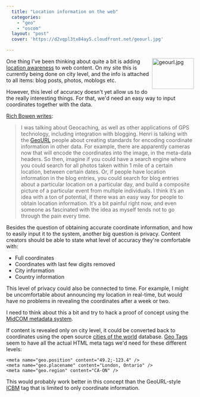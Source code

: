 ```yaml
---
  title: "Location information on the web"
  categories: 
    - "geo"
    - "oscom"
  layout: "post"
  cover: 'https://d2vqpl3tx84ay5.cloudfront.net/geourl.jpg'

---
```

<img src="https://d2vqpl3tx84ay5.cloudfront.net/geourl.jpg" border="0" height="83" width="112" alt="geourl.jpg" title="Site locations on the GeoURL map" align="right" />

One thing I've been thinking about quite a bit is adding [location awareness][1] to web content. On my site this is currently being done on city level, and the info is attached to all items: blog posts, photos, moblogs etc.

However, this level of accuracy doesn't yet allow us to do the really interesting things. For that, we'd need an easy way to input coordinates together with the data.

[Rich Bowen writes][2]:

> I was talking about Geocaching, as well as other applications of GPS technology, including integration with blogging. Henri is talking with the [GeoURL][3] people about creating standards for encoding coordinate information in other data. For example, there are apparently cameras now that will encode the coordinates into the image, in the meta-data headers. So then, imagine if you could have a search engine where you could search for all photos taken within 1 mile of a certain location, between certain dates. Or, if people have location information in the blog entries, you could search for blog entries about a particular location on a particular day, and build a composite picture of a particular event from multiple individuals. I think it&rsquo;s an idea with a ton of potential, if there was an easy way for people to obtain location information. It&rsquo;s a bit painful right now, and even someone as fascinated with the idea as myself tends not to go through the pain every time.

Besides the question of obtaining accurate coordinate information, and how to easily input it to the system, another big question is privacy. Content creators should be able to state what level of accuracy they're comfortable with:

- Full coordinates
- Coordinates with last few digits removed
- City information
- Country information

This level of privacy could also be connected to time. For example, I might be uncomfortable about announcing my location in real-time, but would have no problems in revealing the coordinates after a week or two.

I need to think about this a bit and try to hack a proof of concept using the [MidCOM metadata system][4].

If content is revealed only on city level, it could be converted back to coordinates using the open source [cities of the world][5] database. [Geo Tags][6] seem to have all the actual HTML meta tags we'd need for these different levels:

	<meta name="geo.position" content="49.2;-123.4" />
	<meta name="geo.placename" content="London, Ontario" />
	<meta name="geo.region" content="CA-ON" />

This would probably work better in this concept than the GeoURL-style [ICBM][7] tag that is limited to only coordinate information.

[1]: http://bergie.iki.fi/blog/adding_location_awareness_to_blogs/
[2]: http://drbacchus.com/wordpress/?p=950
[3]: http://geourl.org/
[4]: http://www.midgard-project.org/midcom-permalink-c25d278a232a61cc6218d726215916e4
[5]: http://www.maxmind.com/download/worldcities/
[6]: http://geotags.com/geo/geotags2.html
[7]: http://geourl.org/add.html
